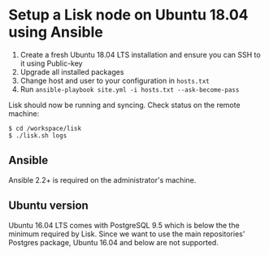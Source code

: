 # Setup a Lisk node on Ubuntu 18.04 using Ansible

1. Create a fresh Ubuntu 18.04 LTS installation and ensure you can SSH to it using Public-key
2. Upgrade all installed packages
3. Change host and user to your configuration in `hosts.txt`
4. Run `ansible-playbook site.yml -i hosts.txt --ask-become-pass`

Lisk should now be running and syncing. Check status on the remote machine:

```
$ cd /workspace/lisk
$ ./lisk.sh logs
```

## Ansible

Ansible 2.2+ is required on the administrator's machine.

## Ubuntu version

Ubuntu 16.04 LTS comes with PostgreSQL 9.5 which is below the the minimum
required by Lisk. Since we want to use the main repositories' Postgres package,
Ubuntu 16.04 and below are not supported.

